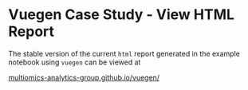 # Vuegen Case Study - View HTML Report

The stable version of the current `html` report generated in the example notebook
using `vuegen` can be viewed at

[multiomics-analytics-group.github.io/vuegen/](https://multiomics-analytics-group.github.io/vuegen/)
